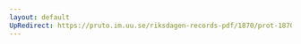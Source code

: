 ```yaml
---
layout: default
UpRedirect: https://pruto.im.uu.se/riksdagen-records-pdf/1870/prot-1870--fk--226/prot-1870--fk--226_026.pdf
---
```

